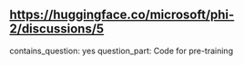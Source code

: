 ## https://huggingface.co/microsoft/phi-2/discussions/5

contains_question: yes
question_part: Code for pre-training